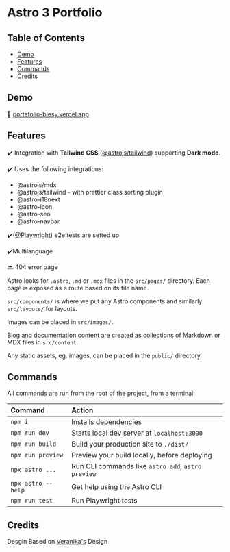 # Astro 3 Portfolio

## Table of Contents

- [Demo](#demo)
- [Features](#features)
- [Commands](#commands)
- [Credits](#credits)

## Demo

📌 [portafolio-blesy.vercel.app](https://portafolio-blesy.vercel.app)

## Features

✔️ Integration with **Tailwind CSS** ([@astrojs/tailwind](https://docs.astro.build/en/guides/integrations-guide/tailwind/)) supporting **Dark mode**.

✔️ Uses the following integrations:

- @astrojs/mdx
- @astrojs/tailwind - with prettier class sorting plugin
- @astro-i18next
- @astro-icon
- @astro-seo
- @astro-navbar

✔️([@Playwright](https://github.com/microsoft/playwright)) e2e tests are setted up.

✔️Multilanguage

🔜 404 error page

Astro looks for `.astro`, `.md` or `.mdx` files in the `src/pages/` directory. Each page is exposed as a route based on its file name.

`src/components/` is where we put any Astro components and similarly `src/layouts/` for layouts.

Images can be placed in `src/images/`.

Blog and documentation content are created as collections of Markdown or MDX files in `src/content`.

Any static assets, eg. images, can be placed in the `public/` directory.

## Commands

All commands are run from the root of the project, from a terminal:

| Command             | Action                                             |
| :------------------ | :------------------------------------------------- |
| `npm i`             | Installs dependencies                              |
| `npm run dev`       | Starts local dev server at `localhost:3000`        |
| `npm run build`     | Build your production site to `./dist/`            |
| `npm run preview`   | Preview your build locally, before deploying       |
| `npx astro ...`     | Run CLI commands like `astro add`, `astro preview` |
| `npx astro --help`  | Get help using the Astro CLI                       |
| `npm run test`      | Run Playwright tests                               |

## Credits

Desgin Based on [Veranika's](https://github.com/veranikabarel/astro-portfolio) Design
